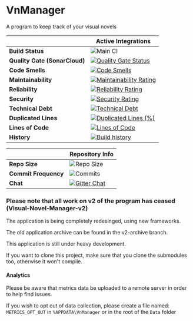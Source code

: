 # VnManager
A program to keep track of your visual novels

| | Active Integrations |
| --- | --- |
**Build Status** | ![Main CI](https://github.com/micah686/VnManager/workflows/Main%20CI/badge.svg)
**Quality Gate (SonarCloud)** | [![Quality Gate Status](https://sonarcloud.io/api/project_badges/measure?project=micah686_VnManager&metric=alert_status)](https://sonarcloud.io/dashboard?id=micah686_VnManager)
**Code Smells** | [![Code Smells](https://sonarcloud.io/api/project_badges/measure?project=micah686_VnManager&metric=code_smells)](https://sonarcloud.io/dashboard?id=micah686_VnManager)
**Maintainability** | [![Maintainability Rating](https://sonarcloud.io/api/project_badges/measure?project=micah686_VnManager&metric=sqale_rating)](https://sonarcloud.io/dashboard?id=micah686_VnManager)
**Reliability** | [![Reliability Rating](https://sonarcloud.io/api/project_badges/measure?project=micah686_VnManager&metric=reliability_rating)](https://sonarcloud.io/dashboard?id=micah686_VnManager)
**Security** | [![Security Rating](https://sonarcloud.io/api/project_badges/measure?project=micah686_VnManager&metric=security_rating)](https://sonarcloud.io/dashboard?id=micah686_VnManager)
**Technical Debt** | [![Technical Debt](https://sonarcloud.io/api/project_badges/measure?project=micah686_VnManager&metric=sqale_index)](https://sonarcloud.io/dashboard?id=micah686_VnManager)
**Duplicated Lines** | [![Duplicated Lines (%)](https://sonarcloud.io/api/project_badges/measure?project=micah686_VnManager&metric=duplicated_lines_density)](https://sonarcloud.io/dashboard?id=micah686_VnManager)
**Lines of Code** | [![Lines of Code](https://sonarcloud.io/api/project_badges/measure?project=micah686_VnManager&metric=ncloc)](https://sonarcloud.io/dashboard?id=micah686_VnManager)
**History** | [![Build history](https://buildstats.info/github/chart/micah686/VnManager?branch={master})](https://buildstats.info/github/chart/micah686/VnManager?branch={master})


| | Repository Info |
| --- | --- |
**Repo Size** | ![Repo Size](https://img.shields.io/github/repo-size/micah686/vnManager)
**Commit Frequency** | ![Commits](https://img.shields.io/github/commit-activity/w/micah686/VnManager)
**Chat** | [![Gitter Chat](https://badges.gitter.im/micah686/VnManager.svg)](https://gitter.im/micah686/VnManager) |




### Please note that all work on v2 of the program has ceased (Visual-Novel-Manager-v2) 

The application is being completely redesinged, using new frameworks. 

The old application archive can be found in the v2-archive branch. 

This application is still under heavy development. 

If you want to clone this project, make sure that you clone the submodules too, otherwise it won't compile.

#### Analytics
Please be aware that metrics data be uploaded to a remote server in order to help find issues. 

If you wish to opt out of data collection, please create a file named: `METRICS_OPT_OUT` in `%APPDATA\VnManager` or in the root of the `Data` folder
